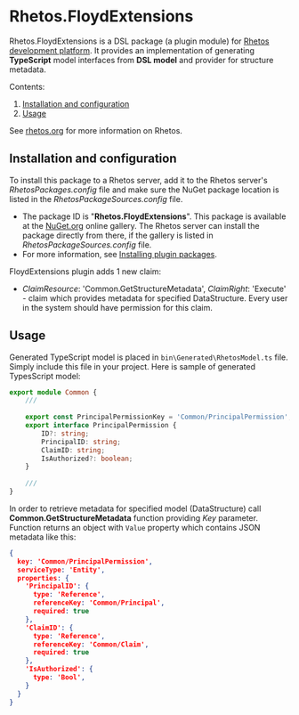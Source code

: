 # Rhetos.FloydExtensions

Rhetos.FloydExtensions is a DSL package (a plugin module) for [Rhetos development platform](https://github.com/Rhetos/Rhetos).
It provides an implementation of generating **TypeScript** model interfaces from **DSL model** and provider for structure metadata.

Contents:

1. [Installation and configuration](#installation-and-configuration)
2. [Usage](#usage)

See [rhetos.org](http://www.rhetos.org/) for more information on Rhetos.

## Installation and configuration

To install this package to a Rhetos server, add it to the Rhetos server's *RhetosPackages.config* file
and make sure the NuGet package location is listed in the *RhetosPackageSources.config* file.

* The package ID is "**Rhetos.FloydExtensions**".
  This package is available at the [NuGet.org](https://www.nuget.org/) online gallery.
  The Rhetos server can install the package directly from there, if the gallery is listed in *RhetosPackageSources.config* file.
* For more information, see [Installing plugin packages](https://github.com/Rhetos/Rhetos/wiki/Installing-plugin-packages).

FloydExtensions plugin adds 1 new claim:

* *ClaimResource*: 'Common.GetStructureMetadata',  *ClaimRight*: 'Execute' - claim which provides metadata for specified DataStructure. Every user in the system should have permission for this claim.

## Usage

Generated TypeScript model is placed in `bin\Generated\RhetosModel.ts` file. Simply include this file in your project. Here is sample of generated TypesScript model:

```typescript
export module Common {
    ///
    
    export const PrincipalPermissionKey = 'Common/PrincipalPermission'; //constant that represents a key for retrieving metadata via Common.GetStructureMetadata function
    export interface PrincipalPermission {
        ID?: string;
        PrincipalID: string;
        ClaimID: string;
        IsAuthorized?: boolean;
    }
    
    ///
}
```

In order to retrieve metadata for specified model (DataStructure) call **Common.GetStructureMetadata** function providing *Key* parameter. Function returns an object with `Value` property which contains JSON metadata like this:

```json
{
  key: 'Common/PrincipalPermission', 
  serviceType: 'Entity',
  properties: {
    'PrincipalID': {
      type: 'Reference', 
      referenceKey: 'Common/Principal', 
      required: true
    }, 
    'ClaimID': {
      type: 'Reference', 
      referenceKey: 'Common/Claim', 
      required: true
    }, 
    'IsAuthorized': {
      type: 'Bool', 
    }
  }
}
```
